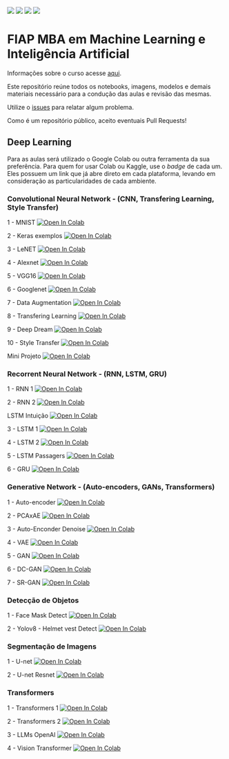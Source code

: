 ![](https://img.shields.io/github/repo-size/FIAPON/fiap-deep-learning)
![](https://img.shields.io/github/issues/FIAPON/fiap-deep-learning)
![](https://img.shields.io/github/watchers/FIAPON/fiap-deep-learning)
![](https://img.shields.io/github/last-commit/FIAPON/fiap-deep-learning)


# FIAP MBA em Machine Learning e Inteligência Artificial

Informações sobre o curso acesse [aqui](https://www.fiap.com.br/mba/mba-em-artificial-intelligence-e-machine-learning/).

Este repositório reúne todos os notebooks, imagens, modelos e demais materiais necessário para a condução das aulas e revisão das mesmas.

Utilize o [issues](https://github.com/FIAPON/fiap-deep-learning/issues) para relatar algum problema.

Como é um repositório público, aceito eventuais Pull Requests!

## Deep Learning

Para as aulas será utilizado o Google Colab ou outra ferramenta da sua preferência. Para quem for usar Colab ou Kaggle, use o _badge_ de cada um. Eles possuem um link que já abre direto em cada plataforma, levando em consideração as particularidades de cada ambiente.

### Convolutional Neural Network - (CNN, Transfering Learning, Style Transfer)

1 - MNIST [![Open In Colab](https://colab.research.google.com/assets/colab-badge.svg)](https://colab.research.google.com/github/FIAPON/fiap-deep-learning/blob/main/CNNS/1_exemplo_MNIST.ipynb)

2 - Keras exemplos [![Open In Colab](https://colab.research.google.com/assets/colab-badge.svg)](https://colab.research.google.com/github/FIAPON/fiap-deep-learning/blob/main/CNNS/2_keras_exemplo.ipynb)

3 - LeNET [![Open In Colab](https://colab.research.google.com/assets/colab-badge.svg)](https://colab.research.google.com/github/FIAPON/fiap-deep-learning/blob/main/CNNS/3_exemplo_Lenet_5.ipynb)

4 - Alexnet [![Open In Colab](https://colab.research.google.com/assets/colab-badge.svg)](https://colab.research.google.com/github/FIAPON/fiap-deep-learning/blob/main/CNNS/4_exemplo_alexnet.ipynb)

5 - VGG16 [![Open In Colab](https://colab.research.google.com/assets/colab-badge.svg)](https://colab.research.google.com/github/FIAPON/fiap-deep-learning/blob/main/CNNS/5_exemplo_VGG16.ipynb)

6 - Googlenet [![Open In Colab](https://colab.research.google.com/assets/colab-badge.svg)](https://colab.research.google.com/github/FIAPON/fiap-deep-learning/blob/main/CNNS/6_exemplo_GoogleNet.ipynb)

7 - Data Augmentation [![Open In Colab](https://colab.research.google.com/assets/colab-badge.svg)](https://colab.research.google.com/github/FIAPON/fiap-deep-learning/blob/main/CNNS/7_data_augmentation.ipynb)

8 - Transfering Learning [![Open In Colab](https://colab.research.google.com/assets/colab-badge.svg)](https://colab.research.google.com/github/FIAPON/fiap-deep-learning/blob/main/CNNS/8_Transfering_Learning-VGG19.ipynb)

9 - Deep Dream [![Open In Colab](https://colab.research.google.com/assets/colab-badge.svg)](https://colab.research.google.com/github/FIAPON/fiap-deep-learning/blob/main/CNNS/Deep_Dream_example.ipynb)

10 - Style Transfer [![Open In Colab](https://colab.research.google.com/assets/colab-badge.svg)](https://colab.research.google.com/github/FIAPON/fiap-deep-learning/blob/main/CNNS/Style_Transfer.ipynb)

Mini Projeto [![Open In Colab](https://colab.research.google.com/assets/colab-badge.svg)](https://colab.research.google.com/github/FIAPON/fiap-deep-learning/blob/main/CNNS/Mini_Projeto_1.ipynb)

### Recorrent Neural Network - (RNN, LSTM, GRU)

1 - RNN 1 [![Open In Colab](https://colab.research.google.com/assets/colab-badge.svg)](https://colab.research.google.com/github/FIAPON/fiap-deep-learning/blob/main/RNNS/exemplo_1_RNN.ipynb)

2 - RNN 2 [![Open In Colab](https://colab.research.google.com/assets/colab-badge.svg)](https://colab.research.google.com/github/FIAPON/fiap-deep-learning/blob/main/RNNS/exemplo_2_RNN.ipynb)

LSTM Intuição [![Open In Colab](https://colab.research.google.com/assets/colab-badge.svg)](https://colab.research.google.com/github/FIAPON/fiap-deep-learning/blob/main/RNNS/LSTM_Explicado.ipynb)

3 - LSTM 1 [![Open In Colab](https://colab.research.google.com/assets/colab-badge.svg)](https://colab.research.google.com/github/FIAPON/fiap-deep-learning/blob/main/RNNS/exemplo_1_LSTM.ipynb)

4 - LSTM 2 [![Open In Colab](https://colab.research.google.com/assets/colab-badge.svg)](https://colab.research.google.com/github/FIAPON/fiap-deep-learning/blob/main/RNNS/exemplo_2_LSTM.ipynb)

5 - LSTM Passagers [![Open In Colab](https://colab.research.google.com/assets/colab-badge.svg)](https://colab.research.google.com/github/FIAPON/fiap-deep-learning/blob/main/RNNS/LSTM-passagers.ipynb)

6 - GRU [![Open In Colab](https://colab.research.google.com/assets/colab-badge.svg)](https://colab.research.google.com/github/FIAPON/fiap-deep-learning/blob/main/RNNS/exemplo_1_GRU.ipynb)

### Generative Network - (Auto-encoders, GANs, Transformers)

1 - Auto-encoder [![Open In Colab](https://colab.research.google.com/assets/colab-badge.svg)](https://colab.research.google.com/github/FIAPON/fiap-deep-learning/blob/main/Autoencoders/exemplo_autoencoder_1_autoencoder.ipynb)

2 - PCAxAE [![Open In Colab](https://colab.research.google.com/assets/colab-badge.svg)](https://colab.research.google.com/github/FIAPON/fiap-deep-learning/blob/main/Autoencoders/exemplo_autoencoder_2_pcaXAE.ipynb)

3 - Auto-Enconder Denoise [![Open In Colab](https://colab.research.google.com/assets/colab-badge.svg)](https://colab.research.google.com/github/FIAPON/fiap-deep-learning/blob/main/Autoencoders/exemplo_autoencoder_3_denoise.ipynb)

4 - VAE [![Open In Colab](https://colab.research.google.com/assets/colab-badge.svg)](https://colab.research.google.com/github/FIAPON/fiap-deep-learning/blob/main/Autoencoders/exemplo_autoencoder_4_VAE.ipynb)

5 - GAN [![Open In Colab](https://colab.research.google.com/assets/colab-badge.svg)](https://colab.research.google.com/github/FIAPON/fiap-deep-learning/blob/main/Gans/gan_mnist.ipynb)

6 - DC-GAN [![Open In Colab](https://colab.research.google.com/assets/colab-badge.svg)](https://colab.research.google.com/github/FIAPON/fiap-deep-learning/blob/main/Gans/DCGAN_CIFAR10.ipynb)

7 - SR-GAN [![Open In Colab](https://colab.research.google.com/assets/colab-badge.svg)](https://colab.research.google.com/github/FIAPON/fiap-deep-learning/blob/main/Gans/SR-GANs.ipynb)

### Detecção de Objetos

1 - Face Mask Detect [![Open In Colab](https://colab.research.google.com/assets/colab-badge.svg)](https://colab.research.google.com/github/FIAPON/fiap-deep-learning/blob/main/Deteccao_objetos/Face_Mask_SSD.ipynb)

2 - Yolov8 - Helmet vest Detect [![Open In Colab](https://colab.research.google.com/assets/colab-badge.svg)](https://colab.research.google.com/github/FIAPON/fiap-deep-learning/blob/main/Deteccao_objetos/Helmet-Vest-yolov8-Treinamento.ipynb)

### Segmentação de Imagens

1 - U-net [![Open In Colab](https://colab.research.google.com/assets/colab-badge.svg)](https://colab.research.google.com/github/FIAPON/fiap-deep-learning/blob/main/Segmentacao_imagem/u_net.ipynb)

2 - U-net Resnet [![Open In Colab](https://colab.research.google.com/assets/colab-badge.svg)](https://colab.research.google.com/github/FIAPON/fiap-deep-learning/blob/main/Segmentacao_imagem/u_net_resnet.ipynb)

### Transformers

1 - Transformers 1 [![Open In Colab](https://colab.research.google.com/assets/colab-badge.svg)](https://colab.research.google.com/github/FIAPON/fiap-deep-learning/blob/main/Transformers/transformers_1.ipynb)

2 - Transformers 2 [![Open In Colab](https://colab.research.google.com/assets/colab-badge.svg)](https://colab.research.google.com/github/FIAPON/fiap-deep-learning/blob/main/Transformers/transformers_2.ipynb)

3 - LLMs OpenAI [![Open In Colab](https://colab.research.google.com/assets/colab-badge.svg)](https://colab.research.google.com/github/FIAPON/fiap-deep-learning/blob/main/Transformers/LLMs.ipynb)

4 - Vision Transformer [![Open In Colab](https://colab.research.google.com/assets/colab-badge.svg)](https://colab.research.google.com/github//FIAPON/fiap-deep-learning/blob/main/Transformers/ViT_FineTunning.ipynb)
